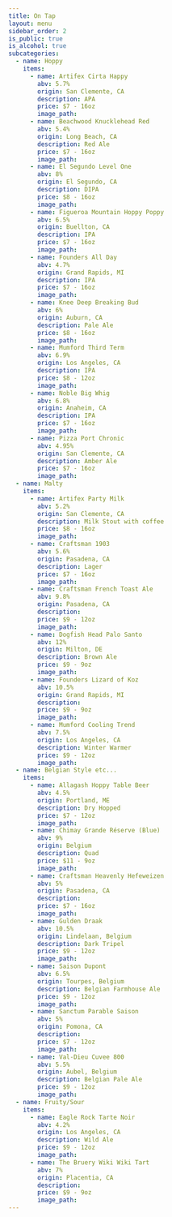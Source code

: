 ```yaml
---
title: On Tap
layout: menu
sidebar_order: 2
is_public: true
is_alcohol: true
subcategories:
  - name: Hoppy
    items:
      - name: Artifex Cirta Happy
        abv: 5.7%
        origin: San Clemente, CA
        description: APA
        price: $7 - 16oz
        image_path:
      - name: Beachwood Knucklehead Red
        abv: 5.4%
        origin: Long Beach, CA
        description: Red Ale
        price: $7 - 16oz
        image_path:
      - name: El Segundo Level One
        abv: 8%
        origin: El Segundo, CA
        description: DIPA
        price: $8 - 16oz
        image_path:
      - name: Figueroa Mountain Hoppy Poppy
        abv: 6.5%
        origin: Buellton, CA
        description: IPA
        price: $7 - 16oz
        image_path:
      - name: Founders All Day
        abv: 4.7%
        origin: Grand Rapids, MI
        description: IPA
        price: $7 - 16oz
        image_path:
      - name: Knee Deep Breaking Bud
        abv: 6%
        origin: Auburn, CA
        description: Pale Ale
        price: $8 - 16oz
        image_path:
      - name: Mumford Third Term
        abv: 6.9%
        origin: Los Angeles, CA
        description: IPA
        price: $8 - 12oz
        image_path:
      - name: Noble Big Whig
        abv: 6.8%
        origin: Anaheim, CA
        description: IPA
        price: $7 - 16oz
        image_path:
      - name: Pizza Port Chronic
        abv: 4.95%
        origin: San Clemente, CA
        description: Amber Ale
        price: $7 - 16oz
        image_path:
  - name: Malty
    items:
      - name: Artifex Party Milk
        abv: 5.2%
        origin: San Clemente, CA
        description: Milk Stout with coffee
        price: $8 - 16oz
        image_path:
      - name: Craftsman 1903
        abv: 5.6%
        origin: Pasadena, CA
        description: Lager
        price: $7 - 16oz
        image_path:
      - name: Craftsman French Toast Ale
        abv: 9.8%
        origin: Pasadena, CA
        description:
        price: $9 - 12oz
        image_path:
      - name: Dogfish Head Palo Santo
        abv: 12%
        origin: Milton, DE
        description: Brown Ale
        price: $9 - 9oz
        image_path:
      - name: Founders Lizard of Koz
        abv: 10.5%
        origin: Grand Rapids, MI
        description:
        price: $9 - 9oz
        image_path:
      - name: Mumford Cooling Trend
        abv: 7.5%
        origin: Los Angeles, CA
        description: Winter Warmer
        price: $9 - 12oz
        image_path:
  - name: Belgian Style etc...
    items:
      - name: Allagash Hoppy Table Beer
        abv: 4.5%
        origin: Portland, ME
        description: Dry Hopped
        price: $7 - 12oz
        image_path:
      - name: Chimay Grande Réserve (Blue)
        abv: 9%
        origin: Belgium
        description: Quad
        price: $11 - 9oz
        image_path:
      - name: Craftsman Heavenly Hefeweizen
        abv: 5%
        origin: Pasadena, CA
        description:
        price: $7 - 16oz
        image_path:
      - name: Gulden Draak
        abv: 10.5%
        origin: Lindelaan, Belgium
        description: Dark Tripel
        price: $9 - 12oz
        image_path:
      - name: Saison Dupont
        abv: 6.5%
        origin: Tourpes, Belgium
        description: Belgian Farmhouse Ale
        price: $9 - 12oz
        image_path:
      - name: Sanctum Parable Saison
        abv: 5%
        origin: Pomona, CA
        description:
        price: $7 - 12oz
        image_path:
      - name: Val-Dieu Cuvee 800
        abv: 5.5%
        origin: Aubel, Belgium
        description: Belgian Pale Ale
        price: $9 - 12oz
        image_path:
  - name: Fruity/Sour
    items:
      - name: Eagle Rock Tarte Noir
        abv: 4.2%
        origin: Los Angeles, CA
        description: Wild Ale
        price: $9 - 12oz
        image_path:
      - name: The Bruery Wiki Wiki Tart
        abv: 7%
        origin: Placentia, CA
        description:
        price: $9 - 9oz
        image_path:
---
```


